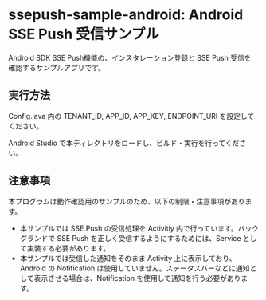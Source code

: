 ssepush-sample-android: Android SSE Push 受信サンプル
=====================================================

Android SDK SSE Push機能の、インスタレーション登録と SSE Push 受信を
確認するサンプルアプリです。

実行方法
---------

Config.java 内の TENANT_ID, APP_ID, APP_KEY, ENDPOINT_URI を設定してください。

Android Studio で本ディレクトリをロードし、ビルド・実行を行ってください。

注意事項
--------

本プログラムは動作確認用のサンプルのため、以下の制限・注意事項があります。

* 本サンプルでは SSE Push の受信処理を Activitiy 内で行っています。バックグランドで SSE Push を正しく受信するようにするためには、Service として実装する必要があります。
* 本サンプルでは受信した通知をそのまま Activity 上に表示しており、Android の Notification は使用していません。ステータスバーなどに通知として表示させる場合は、Notification を使用して通知を行う必要があります。


